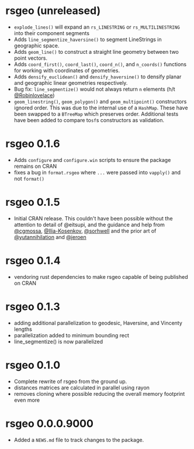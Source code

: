 # rsgeo (unreleased)

* `explode_lines()` will expand an `rs_LINESTRING` or `rs_MULTILINESTRING` into their component segments
* Adds `line_segmentize_haversine()` to segment LineStrings in geographic space.
* Adds `geom_line()` to construct a straight line geometry between two point vectors.
* Adds `coord_first()`, `coord_last()`, `coord_n()`, and `n_coords()` functions for working with coordinates of geometries. 
* Adds `densify_euclidean()` and `densify_haversine()` to densify planar and geographic linear geometries respectively.
* Bug fix: `line_segmentize()` would not always return `n` elements (h/t [@Robinlovelace](https://github.com/Robinlovelace))
* `geom_linestring()`, `geom_polygon()` and `geom_multipoint()` constructors ignored order. This was due to the internal use of a `HashMap`. These have been swapped to a `BTreeMap` which preserves order. Additional tests have been added to compare to`sf`s constructors as validation.

# rsgeo 0.1.6

* Adds `configure` and `configure.win` scripts to ensure the package remains on CRAN
* fixes a bug in `format.rsgeo` where `...` were passed into `vapply()` and not `format()` 

# rsgeo 0.1.5

* Initial CRAN release. This couldn't have been possible without the attention to detail of @eitsupi, and the guidance and help from [@cgmossa](https://github.com/CGMossa/), [@Ilia-Kosenkov](https://github.com/Ilia-Kosenkov), [@sorhwell](https://github.com/sorhawell) and the prior art of [@yutannihilation](https://github.com/yutannihilation) and [@jeroen](https://github.com/jeroen)

# rsgeo 0.1.4

* vendoring rust dependencies to make rsgeo capable of being published on CRAN

# rsgeo 0.1.3

* adding additional parallelization to geodesic, Haversine, and Vincenty lengths
* parallelization added to minimum bounding rect
* line_segmentize() is now parallelized

# rsgeo 0.1.0

* Complete rewrite of rsgeo from the ground up.
* distances matrices are calculated in parallel using rayon
* removes cloning where possible reducing the overall memory footprint even more


# rsgeo 0.0.0.9000

* Added a `NEWS.md` file to track changes to the package.
